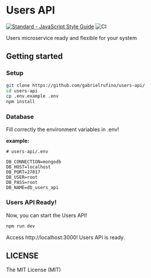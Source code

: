 # Users API

[![Standard - JavaScript Style Guide](https://img.shields.io/badge/code%20style-standard-brightgreen.svg)](https://standardjs.com/)
![CI](https://github.com/gabrielrufino/users-api/workflows/ci/badge.svg)

Users microservice ready and flexible for your system

## Getting started

### Setup

```bash
git clone https://github.com/gabrielrufino/users-api/
cd users-api
cp .env.example .env
npm install
```

### Database

Fill correctly the environment variables in .env!

**example:**

```env
# users-api/.env

DB_CONNECTION=mongodb
DB_HOST=localhost
DB_PORT=27017
DB_USER=root
DB_PASS=root
DB_NAME=db_users_api
```

### Users API Ready!

Now, you can start the Users API!

```bash
npm run dev
```

Access http://localhost:3000! Users API is ready.

## LICENSE

The MIT License (MIT)
